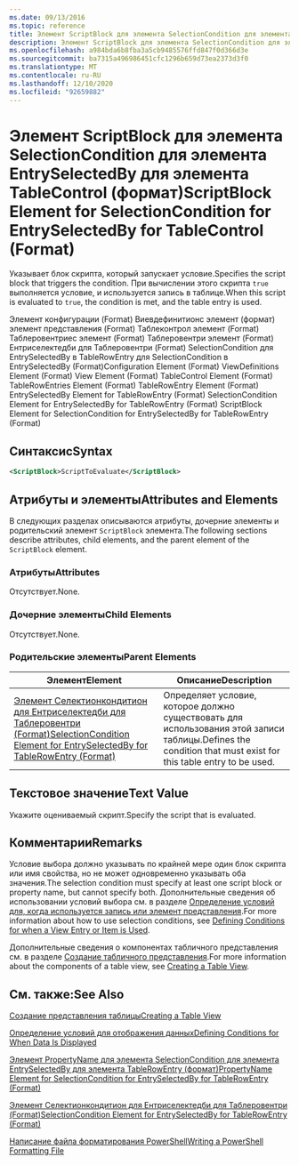 ```yaml
---
ms.date: 09/13/2016
ms.topic: reference
title: Элемент ScriptBlock для элемента SelectionCondition для элемента EntrySelectedBy для элемента TableControl (формат)
description: Элемент ScriptBlock для элемента SelectionCondition для элемента EntrySelectedBy для элемента TableControl (формат)
ms.openlocfilehash: a984bda6b8fba3a5cb9485576ffd847f0d366d3e
ms.sourcegitcommit: ba7315a496986451cfc1296b659d73ea2373d3f0
ms.translationtype: MT
ms.contentlocale: ru-RU
ms.lasthandoff: 12/10/2020
ms.locfileid: "92659882"
---
```

# <a name="scriptblock-element-for-selectioncondition-for-entryselectedby-for-tablecontrol-format"></a><span data-ttu-id="b3159-103">Элемент ScriptBlock для элемента SelectionCondition для элемента EntrySelectedBy для элемента TableControl (формат)</span><span class="sxs-lookup"><span data-stu-id="b3159-103">ScriptBlock Element for SelectionCondition for EntrySelectedBy for TableControl (Format)</span></span>

<span data-ttu-id="b3159-104">Указывает блок скрипта, который запускает условие.</span><span class="sxs-lookup"><span data-stu-id="b3159-104">Specifies the script block that triggers the condition.</span></span> <span data-ttu-id="b3159-105">При вычислении этого скрипта `true` выполняется условие, и используется запись в таблице.</span><span class="sxs-lookup"><span data-stu-id="b3159-105">When this script is evaluated to `true`, the condition is met, and the table entry is used.</span></span>

<span data-ttu-id="b3159-106">Элемент конфигурации (Format) Виевдефинитионс элемент (формат) элемент представления (Format) Таблеконтрол элемент (Format) Таблеровентриес элемент (Format) Таблеровентри элемент (Format) Ентриселектедби для Таблеровентри (Format) SelectionCondition для EntrySelectedBy в TableRowEntry для SelectionCondition в EntrySelectedBy (Format)</span><span class="sxs-lookup"><span data-stu-id="b3159-106">Configuration Element (Format) ViewDefinitions Element (Format) View Element (Format) TableControl Element (Format) TableRowEntries Element (Format) TableRowEntry Element (Format) EntrySelectedBy Element for TableRowEntry (Format) SelectionCondition Element for EntrySelectedBy for TableRowEntry (Format) ScriptBlock Element for SelectionCondition for EntrySelectedBy for TableRowEntry (Format)</span></span>

## <a name="syntax"></a><span data-ttu-id="b3159-107">Синтаксис</span><span class="sxs-lookup"><span data-stu-id="b3159-107">Syntax</span></span>

```xml
<ScriptBlock>ScriptToEvaluate</ScriptBlock>
```

## <a name="attributes-and-elements"></a><span data-ttu-id="b3159-108">Атрибуты и элементы</span><span class="sxs-lookup"><span data-stu-id="b3159-108">Attributes and Elements</span></span>

<span data-ttu-id="b3159-109">В следующих разделах описываются атрибуты, дочерние элементы и родительский элемент `ScriptBlock` элемента.</span><span class="sxs-lookup"><span data-stu-id="b3159-109">The following sections describe attributes, child elements, and the parent element of the `ScriptBlock` element.</span></span>

### <a name="attributes"></a><span data-ttu-id="b3159-110">Атрибуты</span><span class="sxs-lookup"><span data-stu-id="b3159-110">Attributes</span></span>

<span data-ttu-id="b3159-111">Отсутствует.</span><span class="sxs-lookup"><span data-stu-id="b3159-111">None.</span></span>

### <a name="child-elements"></a><span data-ttu-id="b3159-112">Дочерние элементы</span><span class="sxs-lookup"><span data-stu-id="b3159-112">Child Elements</span></span>

<span data-ttu-id="b3159-113">Отсутствует.</span><span class="sxs-lookup"><span data-stu-id="b3159-113">None.</span></span>

### <a name="parent-elements"></a><span data-ttu-id="b3159-114">Родительские элементы</span><span class="sxs-lookup"><span data-stu-id="b3159-114">Parent Elements</span></span>

|<span data-ttu-id="b3159-115">Элемент</span><span class="sxs-lookup"><span data-stu-id="b3159-115">Element</span></span>|<span data-ttu-id="b3159-116">Описание</span><span class="sxs-lookup"><span data-stu-id="b3159-116">Description</span></span>|
|-------------|-----------------|
|[<span data-ttu-id="b3159-117">Элемент Селектионкондитион для Ентриселектедби для Таблеровентри (Format)</span><span class="sxs-lookup"><span data-stu-id="b3159-117">SelectionCondition Element for EntrySelectedBy for TableRowEntry (Format)</span></span>](./selectioncondition-element-for-entryselectedby-for-tablecontrol-format.md)|<span data-ttu-id="b3159-118">Определяет условие, которое должно существовать для использования этой записи таблицы.</span><span class="sxs-lookup"><span data-stu-id="b3159-118">Defines the condition that must exist for this table entry to be used.</span></span>|

## <a name="text-value"></a><span data-ttu-id="b3159-119">Текстовое значение</span><span class="sxs-lookup"><span data-stu-id="b3159-119">Text Value</span></span>

<span data-ttu-id="b3159-120">Укажите оцениваемый скрипт.</span><span class="sxs-lookup"><span data-stu-id="b3159-120">Specify the script that is evaluated.</span></span>

## <a name="remarks"></a><span data-ttu-id="b3159-121">Комментарии</span><span class="sxs-lookup"><span data-stu-id="b3159-121">Remarks</span></span>

<span data-ttu-id="b3159-122">Условие выбора должно указывать по крайней мере один блок скрипта или имя свойства, но не может одновременно указывать оба значения.</span><span class="sxs-lookup"><span data-stu-id="b3159-122">The selection condition must specify at least one script block or property name, but cannot specify both.</span></span> <span data-ttu-id="b3159-123">Дополнительные сведения об использовании условий выбора см. в разделе [Определение условий для, когда используется запись или элемент представления](./defining-conditions-for-displaying-data.md).</span><span class="sxs-lookup"><span data-stu-id="b3159-123">For more information about how to use selection conditions, see [Defining Conditions for when a View Entry or Item is Used](./defining-conditions-for-displaying-data.md).</span></span>

<span data-ttu-id="b3159-124">Дополнительные сведения о компонентах табличного представления см. в разделе [Создание табличного представления](./creating-a-table-view.md).</span><span class="sxs-lookup"><span data-stu-id="b3159-124">For more information about the components of a table view, see [Creating a Table View](./creating-a-table-view.md).</span></span>

## <a name="see-also"></a><span data-ttu-id="b3159-125">См. также:</span><span class="sxs-lookup"><span data-stu-id="b3159-125">See Also</span></span>

[<span data-ttu-id="b3159-126">Создание представления таблицы</span><span class="sxs-lookup"><span data-stu-id="b3159-126">Creating a Table View</span></span>](./creating-a-table-view.md)

[<span data-ttu-id="b3159-127">Определение условий для отображения данных</span><span class="sxs-lookup"><span data-stu-id="b3159-127">Defining Conditions for When Data Is Displayed</span></span>](./defining-conditions-for-displaying-data.md)

[<span data-ttu-id="b3159-128">Элемент PropertyName для элемента SelectionCondition для элемента EntrySelectedBy для элемента TableRowEntry (формат)</span><span class="sxs-lookup"><span data-stu-id="b3159-128">PropertyName Element for SelectionCondition for EntrySelectedBy for TableRowEntry (Format)</span></span>](./propertyname-element-for-selectioncondition-for-entryselectedby-for-tablerowentry-format.md)

[<span data-ttu-id="b3159-129">Элемент Селектионкондитион для Ентриселектедби для Таблеровентри (Format)</span><span class="sxs-lookup"><span data-stu-id="b3159-129">SelectionCondition Element for EntrySelectedBy for TableRowEntry (Format)</span></span>](./selectioncondition-element-for-entryselectedby-for-tablecontrol-format.md)

[<span data-ttu-id="b3159-130">Написание файла форматирования PowerShell</span><span class="sxs-lookup"><span data-stu-id="b3159-130">Writing a PowerShell Formatting File</span></span>](./writing-a-powershell-formatting-file.md)
